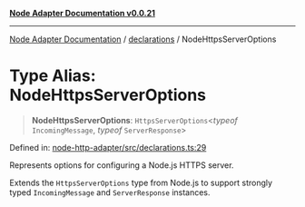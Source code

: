 [**Node Adapter Documentation v0.0.21**](../../README.md)

***

[Node Adapter Documentation](../../modules.md) / [declarations](../README.md) / NodeHttpsServerOptions

# Type Alias: NodeHttpsServerOptions

> **NodeHttpsServerOptions**: `HttpsServerOptions`\<*typeof* `IncomingMessage`, *typeof* `ServerResponse`\>

Defined in: [node-http-adapter/src/declarations.ts:29](https://github.com/stonemjs/node-http-adapter/blob/5be13a78fd98c615af1c99836e662ccd61afb0e8/src/declarations.ts#L29)

Represents options for configuring a Node.js HTTPS server.

Extends the `HttpsServerOptions` type from Node.js to support strongly typed
`IncomingMessage` and `ServerResponse` instances.
